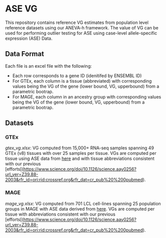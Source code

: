 # ASE VG
This repository contains reference VG estimates from population level reference datasets using our ANEVA-h framework. The value of VG can be used for performing outlier testing for ASE using case-level allele-specific expression (ASE) Data.

## Data Format
Each file is an excel file with the following:
* Each row corresponds to a gene ID (idenitifed by ENSEMBL ID)
* For GTEx, each column is a tissue (abbreviated) with corresponding values being the VG of the gene (lower bound, VG, upperbound) from a parametric bootrap.  
* For MAGE, each column in an ancestry group with corresponding values being the VG of the gene (lower bound, VG, upperbound) from a parametric bootrap.  

## Datasets
### GTEx
_gtex_vg.xlsx_: VG computed from 15,000+ RNA-seq samples spanning 49 GTEx (v8) tissues with over 25 samples per tissue. VGs are computed per tissue using ASE data from [here](https://www.gtexportal.org/home/downloads/adult-gtex/haplotype_expression) and with tissue abbreviations consistent with our previous [efforts[(https://www.science.org/doi/10.1126/science.aay0256?url_ver=Z39.88-2003&rfr_id=ori:rid:crossref.org&rfr_dat=cr_pub%20%200pubmed). 

### MAGE
_mage_vg.xlsx_: VG computed from 701 LCL cell-lines spanning 25 population groups in MAGE with ASE data derived from [here](https://github.com/Krganapa/ASE_Data). VGs are computed per tissue with abbreviations consistent with our previous [efforts[(https://www.science.org/doi/10.1126/science.aay0256?url_ver=Z39.88-2003&rfr_id=ori:rid:crossref.org&rfr_dat=cr_pub%20%200pubmed).  
